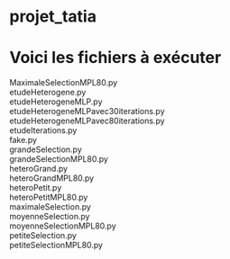# projet_tatia
# Voici les fichiers à exécuter

MaximaleSelectionMPL80.py <br />
etudeHeterogene.py <br />
etudeHeterogeneMLP.py <br />
etudeHeterogeneMLPavec30iterations.py <br />
etudeHeterogeneMLPavec80iterations.py <br />
etudeIterations.py <br />
fake.py <br />
grandeSelection.py <br />
grandeSelectionMPL80.py <br />
heteroGrand.py <br />
heteroGrandMPL80.py <br />
heteroPetit.py <br />
heteroPetitMPL80.py <br />
maximaleSelection.py <br />
moyenneSelection.py <br />
moyenneSelectionMPL80.py <br />
petiteSelection.py <br />
petiteSelectionMPL80.py <br />
